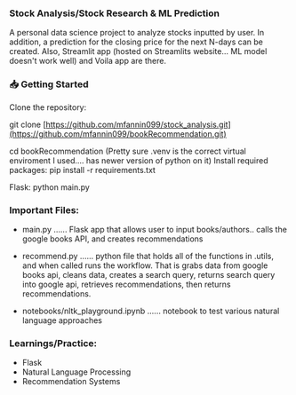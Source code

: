 ### Stock Analysis/Stock Research & ML Prediction
A personal data science project to analyze stocks inputted by user. In addition, a prediction for the closing price for the next N-days can be created. Also, Streamlit app (hosted on Streamlits website... ML model doesn't work well) and Voila app are there.




### 📥 Getting Started
Clone the repository:

git clone [https://github.com/mfannin099/stock_analysis.git](https://github.com/mfannin099/bookRecommendation.git)

cd bookRecommendation (Pretty sure .venv is the correct virtual enviroment I used.... has newer version of python on it)
Install required packages:
pip install -r requirements.txt

Flask: python main.py

### Important Files:

- main.py                      ...... Flask app that allows user to input books/authors.. calls the google books API, and creates recommendations

- recommend.py    ...... python file that holds all of the functions in .utils, and when called runs the workflow. That is grabs data from google books api, cleans data, creates a search query, returns search query into google api, retrieves recommendations, then returns recommendations.
  
- notebooks/nltk_playground.ipynb ...... notebook to test various natural language approaches

### Learnings/Practice:
- Flask
- Natural Language Processing
- Recommendation Systems



